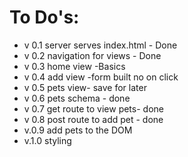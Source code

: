 To Do's:
=========
* v 0.1 server serves index.html - Done
* v 0.2 navigation for views - Done
* v 0.3 home view -Basics
* v 0.4 add view -form built no on click
* v 0.5 pets view- save for later
* v 0.6 pets schema - done
* v 0.7 get route to view pets- done
* v 0.8 post route to add pet - done
* v.0.9 add pets to the DOM
* v.1.0 styling
